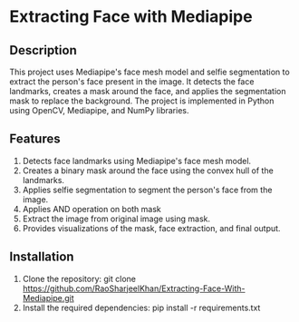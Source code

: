 # Extracting Face with Mediapipe


## Description
This project uses Mediapipe's face mesh model and selfie segmentation to extract the person's face present in the image. It detects the face landmarks, creates a mask around the face, and applies the segmentation mask to replace the background. The project is implemented in Python using OpenCV, Mediapipe, and NumPy libraries.

## Features
1. Detects face landmarks using Mediapipe's face mesh model.
2. Creates a binary mask around the face using the convex hull of the landmarks.
3. Applies selfie segmentation to segment the person's face from the image.
4. Applies AND operation on both mask
5. Extract the image from original image using mask.
6. Provides visualizations of the mask, face extraction, and final output.

## Installation
1. Clone the repository: git clone https://github.com/RaoSharjeelKhan/Extracting-Face-With-Mediapipe.git
2. Install the required dependencies: pip install -r requirements.txt
